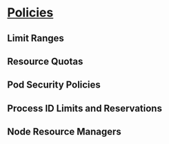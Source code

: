 # [Policies](https://kubernetes.io/docs/concepts/policy/)

## Limit Ranges

## Resource Quotas

## Pod Security Policies

## Process ID Limits and Reservations

## Node Resource Managers
